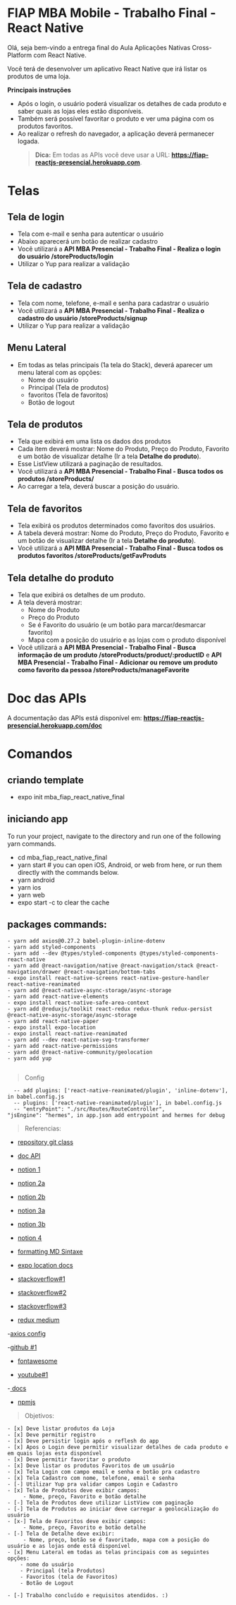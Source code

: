 # FIAP MBA Mobile - Trabalho Final - React Native

Olá, seja bem-vindo a entrega final do Aula Aplicações Nativas Cross-Platform com React Native.

Você terá de desenvolver um aplicativo React Native que irá listar os produtos de uma loja.

**Principais instruções**

- Após o login, o usuário poderá visualizar os detalhes de cada produto e saber quais as lojas eles estão disponíveis.
- Também será possível favoritar o produto e ver uma página com os produtos favoritos.
- Ao realizar o refresh do navegador, a aplicação deverá permanecer logada.
  > **Dica:** Em todas as APIs você deve usar a URL: **https://fiap-reactjs-presencial.herokuapp.com**.

# Telas

## Tela de login

- Tela com e-mail e senha para autenticar o usuário
- Abaixo aparecerá um botão de realizar cadastro
- Você utilizará a **API MBA Presencial - Trabalho Final - Realiza o login do usuário /storeProducts/login**
- Utilizar o Yup para realizar a validação

## Tela de cadastro

- Tela com nome, telefone, e-mail e senha para cadastrar o usuário
- Você utilizará a **API MBA Presencial - Trabalho Final - Realiza o cadastro do usuário /storeProducts/signup**
- Utilizar o Yup para realizar a validação

## Menu Lateral

- Em todas as telas principais (1a tela do Stack), deverá aparecer um menu lateral com as opções:
  - Nome do usuário
  - Principal (Tela de produtos)
  - favoritos (Tela de favoritos)
  - Botão de logout

## Tela de produtos

- Tela que exibirá em uma lista os dados dos produtos
- Cada item deverá mostrar: Nome do Produto, Preço do Produto, Favorito e um botão de visualizar detalhe (Ir a tela **Detalhe do produto**).
- Esse ListView utilizará a paginação de resultados.
- Você utilizará a **API MBA Presencial - Trabalho Final - Busca todos os produtos /storeProducts/**
- Ao carregar a tela, deverá buscar a posição do usuário.

## Tela de favoritos

- Tela exibirá os produtos determinados como favoritos dos usuários.
- A tabela deverá mostrar: Nome do Produto, Preço do Produto, Favorito e um botão de visualizar detalhe (Ir a tela **Detalhe do produto**).
- Você utilizará a **API MBA Presencial - Trabalho Final - Busca todos os produtos favoritos /storeProducts/getFavProduts**

## Tela detalhe do produto

- Tela que exibirá os detalhes de um produto.
- A tela deverá mostrar:
  - Nome do Produto
  - Preço do Produto
  - Se é Favorito do usuário (e um botão para marcar/desmarcar favorito)
  - Mapa com a posição do usuário e as lojas com o produto disponível
- Você utilizará a **API MBA Presencial - Trabalho Final - Busca informação de um produto /storeProducts/product/:productID** e **API MBA Presencial - Trabalho Final - Adicionar ou remove um produto como favorito da pessoa /storeProducts/manageFavorite**

# Doc das APIs

A documentação das APIs está disponível em: **https://fiap-reactjs-presencial.herokuapp.com/doc**

# Comandos

## criando template

- expo init mba_fiap_react_native_final

## iniciando app

To run your project, navigate to the directory and run one of the following yarn commands.

- cd mba_fiap_react_native_final
- yarn start # you can open iOS, Android, or web from here, or run them directly with the commands below.
- yarn android
- yarn ios
- yarn web
- expo start -c to clear the cache

## packages commands:

```
- yarn add axios@0.27.2 babel-plugin-inline-dotenv
- yarn add styled-components
- yarn add --dev @types/styled-components @types/styled-components-react-native
- yarn add @react-navigation/native @react-navigation/stack @react-navigation/drawer @react-navigation/bottom-tabs
- expo install react-native-screens react-native-gesture-handler react-native-reanimated
- yarn add @react-native-async-storage/async-storage
- yarn add react-native-elements
- expo install react-native-safe-area-context
- yarn add @reduxjs/toolkit react-redux redux-thunk redux-persist @react-native-async-storage/async-storage
- yarn add react-native-paper
- expo install expo-location
- expo install react-native-reanimated
- yarn add --dev react-native-svg-transformer
- yarn add react-native-permissions
- yarn add @react-native-community/geolocation
- yarn add yup


```

> Config

```
  -- add plugins: ['react-native-reanimated/plugin', 'inline-dotenv'], in babel.config.js
  -- plugins: ['react-native-reanimated/plugin'], in babel.config.js
  -- "entryPoint": "./src/Routes/RouteController",
"jsEngine": "hermes", in app.json add entrypoint and hermes for debug
```

> Referencias:

- [repository git class](https://github.com/joserrodrigues/fiap_mba_prs_ts_rn_v2)

- [doc API](https://fiap-reactjs-presencial.herokuapp.com/doc)

- [notion 1](https://joserubensrodrigues.notion.site/Aula-1-Introdu-o-ao-React-bba5d9fe08c5436da07a5f673b38332c)

- [notion 2a](https://joserubensrodrigues.notion.site/Aula-2-Layouts-React-Navigation-255cc28327634cdab9e85c957bf49f19)

- [notion 2b](https://joserubensrodrigues.notion.site/Aula-2-Layouts-React-Navigator-Parte-B-c50121c00b634eb78dce16ccf4daf74e)

- [notion 3a](https://joserubensrodrigues.notion.site/Aula-3-Flat-List-f7b2acc496d34e8c8410909e375c0b38)

- [notion 3b](https://joserubensrodrigues.notion.site/Aula-3-Notification-Jest-1c1dde68bef5466eb8d7f9d55e21a492)

- [notion 4](https://joserubensrodrigues.notion.site/Aula-4-Redux-Toolkit-Login-222918b548d0421ab002962d8ddb2703)

- [formatting MD Sintaxe](https://docs.github.com/pt/get-started/writing-on-github/getting-started-with-writing-and-formatting-on-github/basic-writing-and-formatting-syntax)

- [expo location docs](https://docs.expo.dev/versions/latest/sdk/location/)

- [stackoverflow#1](https://stackoverflow.com/questions/74428450/error-invariant-violation-failed-to-call-into-javascript-module-method-appregis)

- [stackoverflow#2](https://stackoverflow.com/questions/65945886/why-am-error-element-type-is-invalid-expected-a-string-for-built-in-component)

- [stackoverflow#3](https://pt.stackoverflow.com/questions/479094/problema-ao-adicionar-svg-no-react-native)

- [redux medium](https://medium.com/reactbrasil/iniciando-com-redux-c14ca7b7dcf)

-[axios config](https://blog.logrocket.com/how-to-make-http-requests-like-a-pro-with-axios/)

-[github #1](https://github.com/facebook/react-native/issues/34688)

- [fontawesome](https://fontawesome.com/v4/icons/)

- [youtube#1](https://youtu.be/yQorw90HaT0)

-[ docs](https://reactnavigation.org/docs/drawer-based-navigation/)

- [npmjs](https://www.npmjs.com/package/yup)

> Objetivos:

```
- [x] Deve listar produtos da Loja
- [x] Deve permitir registro
- [x] Deve persistir login após o reflesh do app
- [x] Apos o Login deve permitir visualizar detalhes de cada produto e em quais lojas esta disponível
- [x] Deve permitir favoritar o produto
- [x] Deve listar os produtos Favoritos de um usuário
- [x] Tela Login com campo email e senha e botão pra cadastro
- [x] Tela Cadastro com nome, telefone, email e senha
- [-] Utilizar Yup pra validar campos Login e Cadastro
- [x] Tela de Produtos deve exibir campos:
     - Nome, preço, Favorito e botão detalhe
- [-] Tela de Produtos deve utilizar ListView com paginação
- [-] Tela de Produtos ao iniciar deve carregar a geolocalização do usuário
- [x-] Tela de Favoritos deve exibir campos:
     - Nome, preço, Favorito e botão detalhe
- [-] Tela de Detalhe deve exibir:
     - Nome, preço, botão se é favoritado, mapa com a posição do usuário e as lojas onde está disponível
- [x] Menu Lateral em todas as telas principais com as seguintes opções:
    - nome do usuário
    - Principal (tela Produtos)
    - Favoritos (tela de Favoritos)
    - Botão de Logout

- [-] Trabalho concluído e requisitos atendidos. :)
```
